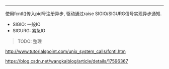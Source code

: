 

---

使用fcntl()传入pid号注册异步, 驱动通过raise SIGIO/SIGURG信号实现异步通知.

* SIGIO: 一般IO
* SIGURG: 紧急IO



>  TODO: 整理	

<http://www.tutorialspoint.com/unix_system_calls/fcntl.htm>

<https://blog.csdn.net/wangkaiblog/article/details/17596367>
